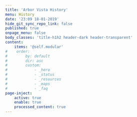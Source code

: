 ```yaml
---
title: 'Arbor Vista History'
menu: History
date: '23:09 18-01-2019'
hide_git_sync_repo_link: false
published: true
onpage_menu: false
body_classes: 'title-h1h2 header-dark header-transparent'
content:
    items: '@self.modular'
#    order:
#        by: default
#        dir: asc
#        custom:
#            - _hero
#            - _status
#            - _resources
#            - _maps
#            - _faq
page-inject:
    active: true
    enable: true
    processed_content: true
---
```


